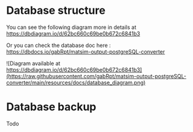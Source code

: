 # Database structure
You can see the following diagram more in details at https://dbdiagram.io/d/62bc660c69be0b672c6841b3

Or you can check the database doc here : https://dbdocs.io/gabRpt/matsim-output-postgreSQL-converter

![Diagram available at https://dbdiagram.io/d/62bc660c69be0b672c6841b3](https://raw.githubusercontent.com/gabRpt/matsim-output-postgreSQL-converter/main/resources/docs/database_diagram.png)


# Database backup
Todo